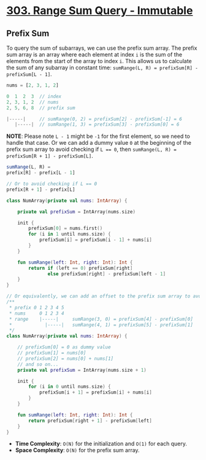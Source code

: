 # [303. Range Sum Query - Immutable](https://leetcode.com/problems/range-sum-query-immutable/description/)

## Prefix Sum
To query the sum of subarrays, we can use the prefix sum array. The prefix sum array is an array where each element at index `i` is the sum of the elements from the start of the array to index `i`. This allows us to calculate the sum of any subarray in constant time: `sumRange(L, R) = prefixSum[R] - prefixSum[L - 1]`.

```js
nums = [2, 3, 1, 2]

0  1  2  3  // index
2, 3, 1, 2  // nums
2, 5, 6, 8  // prefix sum

|-----|     // sumRange(0, 2) = prefixSum[2] - prefixSum[-1] = 6
   |-----|  // sumRange(1, 3) = prefixSum[3] - prefixSum[0] = 6
```

**NOTE**: Please note `L - 1` might be `-1` for the first element, so we need to handle that case. Or we can add a dummy value `0` at the beginning of the prefix sum array to avoid checking if `L == 0`, then `sumRange(L, R) = prefixSum[R + 1] - prefixSum[L]`.

```js
sumRange(L, R) = 
prefix[R] - prefix[L - 1]

// Or to avoid checking if L == 0
prefix[R + 1] - prefix[L]
```

```kotlin
class NumArray(private val nums: IntArray) {

    private val prefixSum = IntArray(nums.size)

    init {
        prefixSum[0] = nums.first()
        for (i in 1 until nums.size) {
            prefixSum[i] = prefixSum[i - 1] + nums[i]
        }
    }

    fun sumRange(left: Int, right: Int): Int {
        return if (left == 0) prefixSum[right]
               else prefixSum[right] - prefixSum[left - 1]
    }
}

// Or equivalently, we can add an offset to the prefix sum array to avoid checking if `left == 0`
/**
 * prefix 0 1 2 3 4 5
 * nums     0 1 2 3 4
 * range    |-----|     sumRange(3, 0) = prefixSum[4] - prefixSum[0]
 *            |-----|   sumRange(4, 1) = prefixSum[5] - prefixSum[1]
 */
class NumArray(private val nums: IntArray) {

    // prefixSum[0] = 0 as dummy value
    // prefixSum[1] = nums[0]
    // prefixSum[2] = nums[0] + nums[1]
    // and so on...
    private val prefixSum = IntArray(nums.size + 1)

    init {
        for (i in 0 until nums.size) {
            prefixSum[i + 1] = prefixSum[i] + nums[i]
        }
    }

    fun sumRange(left: Int, right: Int): Int {
        return prefixSum[right + 1] - prefixSum[left]
    }
}
```

* **Time Complexity**: `O(N)` for the initialization and `O(1)` for each query.
* **Space Complexity**: `O(N)` for the prefix sum array.